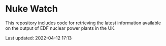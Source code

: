 # Nuke Watch

This repository includes code for retrieving the latest information available on the output of EDF nuclear power plants in the UK.

Last updated: 2022-04-12 17:13